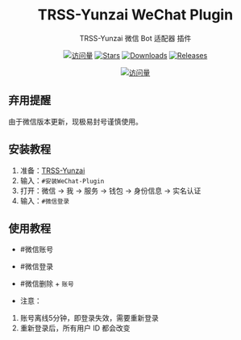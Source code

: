 <div align="center">

# TRSS-Yunzai WeChat Plugin

TRSS-Yunzai 微信 Bot 适配器 插件

[![访问量](https://visitor-badge.glitch.me/badge?page_id=TimeRainStarSky.Yunzai-WeChat-Plugin&right_color=red&left_text=访%20问%20量)](https://github.com/TimeRainStarSky/Yunzai-WeChat-Plugin)
[![Stars](https://img.shields.io/github/stars/TimeRainStarSky/Yunzai-WeChat-Plugin?color=yellow&label=收藏)](../../stargazers)
[![Downloads](https://img.shields.io/github/downloads/TimeRainStarSky/Yunzai-WeChat-Plugin/total?color=blue&label=下载)](../../archive/main.tar.gz)
[![Releases](https://img.shields.io/github/v/release/TimeRainStarSky/Yunzai-WeChat-Plugin?color=green&label=发行版)](../../releases/latest)

[![访问量](https://profile-counter.glitch.me/TimeRainStarSky-Yunzai-WeChat-Plugin/count.svg)](https://github.com/TimeRainStarSky/Yunzai-WeChat-Plugin)

</div>

## 弃用提醒

由于微信版本更新，现极易封号谨慎使用。

## 安装教程

1. 准备：[TRSS-Yunzai](../../../Yunzai)
2. 输入：`#安装WeChat-Plugin`
3. 打开：微信 → 我 → 服务 → 钱包 → 身份信息 → 实名认证
4. 输入：`#微信登录`

## 使用教程

- #微信账号
- #微信登录
- #微信删除 + `账号`

- 注意：
1. 账号离线5分钟，即登录失效，需要重新登录
2. 重新登录后，所有用户 ID 都会改变